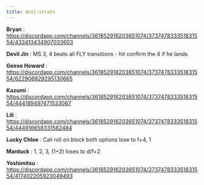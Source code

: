 ```yaml
---
title: Anti-strats
---
```


**Bryan**
: <https://discordapp.com/channels/361852916203651074/373747833351831554/433413434907033603>

**Devil Jin**
: MS 3, 4 beats all FLY transitions - hit confirm the 4 if he lands

**Geese Howard**
: <https://discordapp.com/channels/361852916203651074/373747833351831554/622906929295130665>

**Kazumi**
: <https://discordapp.com/channels/361852916203651074/373747833351831554/444189497471533067>

**Lili**
: <https://discordapp.com/channels/361852916203651074/373747833351831554/444916658331582484>

**Lucky Chloe**
: Cali roll on block both options lose to f+4, 1

**Marduck**
: 1, 2, 3, (1+2) loses to d/f+2

**Yoshimitsu**
: <https://discordapp.com/channels/361852916203651074/373747833351831554/417402205923049493>
